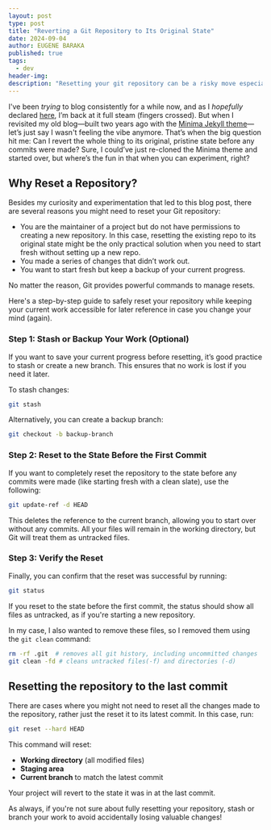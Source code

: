 ```yaml
---
layout: post
type: post
title: "Reverting a Git Repository to Its Original State"
date: 2024-09-04
author: EUGENE BARAKA
published: true
tags:
  - dev
header-img: 
description: "Resetting your git repository can be a risky move especially when the stakes are high. I got an opportunity to do it when they are low."
---
```


<span class="firstcharacter">I</span>'ve been _trying_ to blog consistently for a while now, and as I _hopefully_ declared [here](https://eugenebaraka.github.io/blog/2024/08/14/Another-Shot-at-Blogging.html), I’m back at it full steam (fingers crossed). But when I revisited my old blog—built two years ago with the [Minima Jekyll theme](https://github.com/jekyll/minima)—let’s just say I wasn't feeling the vibe anymore. That’s when the big question hit me: Can I revert the whole thing to its original, pristine state before any commits were made? Sure, I could’ve just re-cloned the Minima theme and started over, but where’s the fun in that when you can experiment, right?
## Why Reset a Repository?

Besides my curiosity and experimentation that led to this blog post, there are several reasons you might need to reset your Git repository: 
- You are the maintainer of a project but do not have permissions to creating a new repository. In this case, resetting the existing repo to its original state might be the only practical solution when you need to start fresh without setting up a new repo.
- You made a series of changes that didn’t work out. 
- You want to start fresh but keep a backup of your current progress.

No matter the reason, Git provides powerful commands to manage resets.

Here's a step-by-step guide to safely reset your repository while keeping your current work accessible for later reference in case you change your mind (again).
### Step 1: Stash or Backup Your Work (Optional)

If you want to save your current progress before resetting, it’s good practice to stash or create a new branch. This ensures that no work is lost if you need it later.

To stash changes:
```bash
git stash
```

Alternatively, you can create a backup branch:

```bash
git checkout -b backup-branch
```

### Step 2: Reset to the State Before the First Commit

If you want to completely reset the repository to the state before any commits were made (like starting fresh with a clean slate), use the following:


```bash
git update-ref -d HEAD
```

This deletes the reference to the current branch, allowing you to start over without any commits. All your files will remain in the working directory, but Git will treat them as untracked files.

### Step 3: Verify the Reset

Finally, you can confirm that the reset was successful by running:

```bash
git status
```

If you reset to the state before the first commit, the status should show all files as untracked, as if you're starting a new repository.


In my case, I also wanted to remove these files, so I removed them using the `git clean` command:

```bash
rm -rf .git  # removes all git history, including uncommitted changes
git clean -fd # cleans untracked files(-f) and directories (-d)
```

## Resetting the repository to the last commit 

There are cases where you might not need to reset all the changes made to the repository, rather just the reset it to its latest commit. In this case, run:

```bash
git reset --hard HEAD
```

This command will reset:

- **Working directory** (all modified files)
- **Staging area**
- **Current branch** to match the latest commit

Your project will revert to the state it was in at the last commit.

As always, if you're not sure about fully resetting your repository, stash or branch your work to avoid accidentally losing valuable changes!

